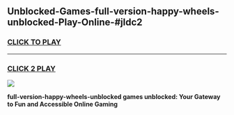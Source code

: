 
## Unblocked-Games-full-version-happy-wheels-unblocked-Play-Online-#jldc2
<h3>
<a href="https://premium.freeplayer.one?title=full-version-happy-wheels-unblocked&ref=27F">CLICK TO PLAY</a></h3>
<hr>

<h3>
<a href="https://premium.freeplayer.one?title=full-version-happy-wheels-unblocked&ref=27F">CLICK 2 PLAY</a>
  
</h3>

<a href="https://premium.freeplayer.one?title=full-version-happy-wheels-unblocked&ref=27F"><img src="https://clearcache.store/games.png"></a>


**full-version-happy-wheels-unblocked games unblocked: Your Gateway to Fun and Accessible Online Gaming**
